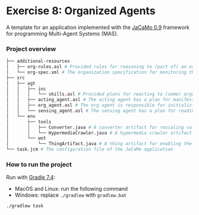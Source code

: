 # Exercise 8: Organized Agents

A template for an application implemented with the [JaCaMo 0.9](http://jacamo.sourceforge.net/?page_id=40) framework for programming Multi-Agent Systems (MAS). 

### Project overview
```bash
├── additional-resources
│   ├── org-rules.asl # Provided rules for reasoning to (part of) an organization. Available in https://github.com/moise-lang/moise/blob/master/src/main/resources/asl/org-rules.asl
│   └── org-spec.xml # The organization specification for monitoring the temperature in the lab
├── src
│   ├── agt
│   │   ├── inc
│   │   │   └── skills.asl # Provided plans for reacting to (some) organizational events.
│   │   ├── acting_agent.asl # The acting agent has a plan for manifesting the temperature in the lab by using a robotic arm artifact
│   │   ├── org_agent.asl # The org agent is responsible for initializing and managing a temperature monitoring organization 
│   │   └── sensing_agent.asl # The sensing agent has a plan for reading the temperature in the lab by using a weather station artifact
│   └── env
│       ├── tools
│       │   ├── Converter.java # A converter artifact for rescaling values
│       │   └── HypermediaCrawler.java # A hypermedia crawler artifact for crawling a hypermedia environment starting from an entry point URL
│       └── wot
│           └── ThingArtifact.java # A thing artifact for enabling the interaction with a Thing based on a W3C Web of Things Thing Description
└── task.jcm # The configuration file of the JaCaMo application 
```

### How to run the project
Run with [Gradle 7.4](https://gradle.org/): 
- MacOS and Linux: run the following command
- Windows: replace `./gradlew` with `gradlew.bat`

```shell
./gradlew task
```

